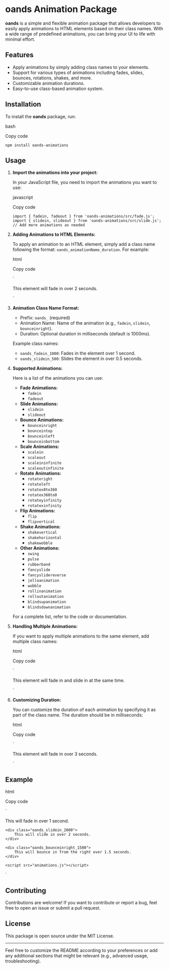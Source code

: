 
# oands Animation Package

**oands** is a simple and flexible animation package that allows developers to easily apply animations to HTML elements based on their class names. With a wide range of predefined animations, you can bring your UI to life with minimal effort.

## Features

-   Apply animations by simply adding class names to your elements.
-   Support for various types of animations including fades, slides, bounces, rotations, shakes, and more.
-   Customizable animation durations.
-   Easy-to-use class-based animation system.

## Installation

To install the **oands** package, run:

bash

Copy code

`npm install oands-animations` 

## Usage

1.  **Import the animations into your project:**
    
    In your JavaScript file, you need to import the animations you want to use:
    
    javascript
    
    Copy code
    
    `import { fadein, fadeout } from 'oands-animations/src/fade.js';
    import { slidein, slideout } from 'oands-animations/src/slide.js';
    // Add more animations as needed` 
    
2.  **Adding Animations to HTML Elements:**
    
    To apply an animation to an HTML element, simply add a class name following the format: `oands_animationName_duration`. For example:
    
    html
    
    Copy code
    
    `<div class="oands_fadein_2000">
      This element will fade in over 2 seconds.
    </div>` 
    
3.  **Animation Class Name Format:**
    
    -   Prefix: `oands_` (required)
    -   Animation Name: Name of the animation (e.g., `fadein`, `slidein`, `bounceinright`).
    -   Duration: Optional duration in milliseconds (default is 1000ms).
    
    Example class names:
    
    -   `oands_fadein_1000`: Fades in the element over 1 second.
    -   `oands_slidein_500`: Slides the element in over 0.5 seconds.
4.  **Supported Animations:**
    
    Here is a list of the animations you can use:
    
    -   **Fade Animations:**
        -   `fadein`
        -   `fadeout`
    -   **Slide Animations:**
        -   `slidein`
        -   `slideout`
    -   **Bounce Animations:**
        -   `bounceinright`
        -   `bounceintop`
        -   `bounceinleft`
        -   `bounceinbottom`
    -   **Scale Animations:**
        -   `scalein`
        -   `scaleout`
        -   `scaleininfinite`
        -   `scaleoutinfinite`
    -   **Rotate Animations:**
        -   `rotateright`
        -   `rotateleft`
        -   `rotatex0to360`
        -   `rotatex360to0`
        -   `rotateyinfinity`
        -   `rotatexinfinity`
    -   **Flip Animations:**
        -   `flip`
        -   `flipvertical`
    -   **Shake Animations:**
        -   `shakevertical`
        -   `shakehorizontal`
        -   `shakewobble`
    -   **Other Animations:**
        -   `swing`
        -   `pulse`
        -   `rubberband`
        -   `fancyslide`
        -   `fancyslidereverse`
        -   `jelloanimation`
        -   `wobble`
        -   `rollinanimation`
        -   `rolloutanimation`
        -   `blindsupanimation`
        -   `blindsdownanimation`
    
    For a complete list, refer to the code or documentation.
    
5.  **Handling Multiple Animations:**
    
    If you want to apply multiple animations to the same element, add multiple class names:
    
    html
    
    Copy code
    
    `<div class="oands_fadein_1000 oands_slidein_500">
      This element will fade in and slide in at the same time.
    </div>` 
    
6.  **Customizing Duration:**
    
    You can customize the duration of each animation by specifying it as part of the class name. The duration should be in milliseconds:
    
    html
    
    Copy code
    
    `<div class="oands_fadein_3000">
      This element will fade in over 3 seconds.
    </div>` 
    

## Example

html

Copy code

`<!DOCTYPE html>
<html lang="en">
<head>
    <meta charset="UTF-8">
    <meta name="viewport" content="width=device-width, initial-scale=1.0">
    <title>Animation Demo</title>
    <link rel="stylesheet" href="style.css">
</head>
<body>
    <div class="oands_fadein_1000">
        This will fade in over 1 second.
    </div>
    
    <div class="oands_slidein_2000">
        This will slide in over 2 seconds.
    </div>
 
    <div class="oands_bounceinright_1500">
        This will bounce in from the right over 1.5 seconds.
    </div>

    <script src="animations.js"></script>
</body>
</html>` 

## Contributing

Contributions are welcome! If you want to contribute or report a bug, feel free to open an issue or submit a pull request.

## License

This package is open source under the MIT License.

----------

Feel free to customize the README according to your preferences or add any additional sections that might be relevant (e.g., advanced usage, troubleshooting).
